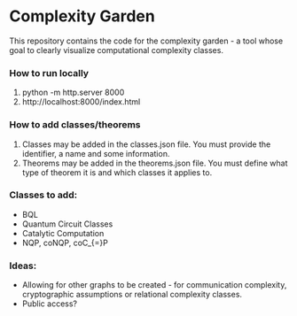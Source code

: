 # Complexity Garden
This repository contains the code for the complexity garden - a tool whose goal to clearly visualize computational complexity classes.

### How to run locally
1. python -m http.server 8000
2. http://localhost:8000/index.html

### How to add classes/theorems
1. Classes may be added in the classes.json file. You must provide the identifier, a name and some information.
2. Theorems may be added in the theorems.json file. You must define what type of theorem it is and which classes it applies to.

### Classes to add:
 - BQL
 - Quantum Circuit Classes
 - Catalytic Computation
 - NQP, coNQP, coC_{=}P

### Ideas:
- Allowing for other graphs to be created - for communication complexity, cryptographic assumptions or relational complexity classes.
- Public access?